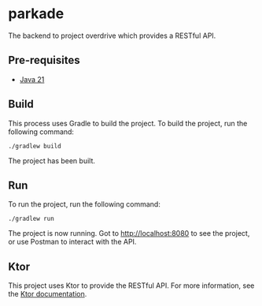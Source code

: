 # parkade

The backend to project overdrive which provides a RESTful API.

## Pre-requisites

- [Java 21](https://openjdk.org)

## Build

This process uses Gradle to build the project. To build the project, run the following command:

```shell
./gradlew build
```

The project has been built.

## Run

To run the project, run the following command:

```shell
./gradlew run
```

The project is now running. Got to [http://localhost:8080](http://localhost:8080)
to see the project, or use Postman to interact with the API.

## Ktor

This project uses Ktor to provide the RESTful API. For more information, see
the [Ktor documentation](https://ktor.io).
